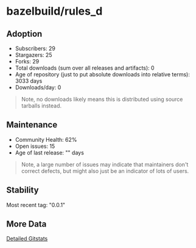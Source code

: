 # bazelbuild/rules_d

## Adoption

- Subscribers: 29
- Stargazers: 25
- Forks: 29
- Total downloads (sum over all releases and artifacts): 0
- Age of repository (just to put absolute downloads into relative terms): 3033 days
- Downloads/day: 0

> Note, no downloads likely means this is distributed using source tarballs instead.

## Maintenance

- Community Health: 62%
- Open issues: 15
- Age of last release: "<No Releases>" days

> Note, a large number of issues may indicate that maintainers don't correct defects, but might also
> just be an indicator of lots of users.

## Stability

Most recent tag: "0.0.1"

## More Data

[Detailed Gitstats](/bazel-catalog/gitstats/bazelbuild/rules_d)

